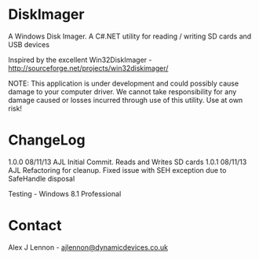 DiskImager
==========

A Windows Disk Imager. A C#.NET utility for reading / writing SD cards and USB devices

Inspired by the excellent Win32DiskImager - http://sourceforge.net/projects/win32diskimager/

NOTE: This application is under development and could possibly cause damage to your computer driver. 
      We cannot take responsibility for any damage caused or losses incurred through use of this
	  utility. Use at own risk!

ChangeLog
=========

1.0.0	08/11/13	AJL		Initial Commit. Reads and Writes SD cards
1.0.1	08/11/13	AJL		Refactoring for cleanup. Fixed issue with SEH exception due to SafeHandle disposal

Testing - Windows 8.1 Professional

Contact
=======

Alex J Lennon - ajlennon@dynamicdevices.co.uk
